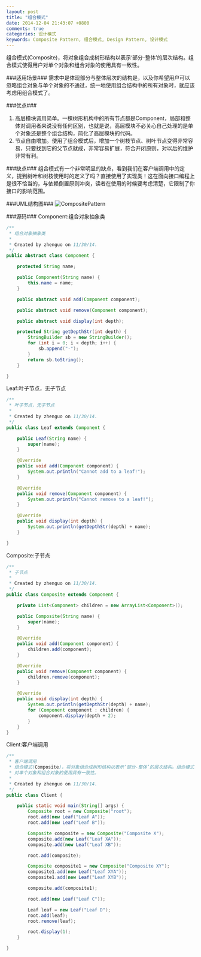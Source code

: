 ```yaml
---
layout: post
title: "组合模式"
date: 2014-12-04 21:43:07 +0800
comments: true
categories: 设计模式
keywords: Composite Pattern, 组合模式, Design Pattern, 设计模式
---
```


  组合模式(Composite)，将对象组合成树形结构以表示‘部分-整体’的层次结构。组合模式使得用户对单个对象和组合对象的使用具有一致性。

<!--more-->

###适用场景###
  需求中是体现部分与整体层次的结构是，以及你希望用户可以忽略组合对象与单个对象的不通过，统一地使用组合结构中的所有对象时，就应该考虑用组合模式了。

###优点###
1. 高层模块调用简单。一棵树形机构中的所有节点都是Component，局部和整体对调用者来说没有任何区别，也就是说，高层模块不必关心自己处理的是单个对象还是整个组合结构，简化了高层模块的代码。
2. 节点自由增加。使用了组合模式后，增加一个树枝节点、树叶节点变得非常容易，只要找到它的父节点就成，非常容易扩展，符合开闭原则，对以后的维护非常有利。

###缺点###
  组合模式有一个非常明显的缺点，看到我们在客户端调用中的定义，提到树叶和树枝使用时的定义了吗？直接使用了实现类！这在面向接口编程上是很不恰当的，与依赖倒置原则冲突，读者在使用的时候要考虑清楚，它限制了你接口的影响范围。

###UML结构图###
![CompositePattern](/imgs/post/CompositePattern.png)

###源码###
Component:组合对象抽象类
```java
/**
 * 组合对象抽象类
 *
 * Created by zhenguo on 11/30/14.
 */
public abstract class Component {

    protected String name;

    public Component(String name) {
        this.name = name;
    }

    public abstract void add(Component component);

    public abstract void remove(Component component);

    public abstract void display(int depth);

    protected String getDepthStr(int depth) {
        StringBuilder sb = new StringBuilder();
        for (int i = 0; i < depth; i++) {
            sb.append("-");
        }
        return sb.toString();
    }

}
```
Leaf:叶子节点，无子节点
```java
/**
 * 叶子节点，无子节点
 *
 * Created by zhenguo on 11/30/14.
 */
public class Leaf extends Component {

    public Leaf(String name) {
        super(name);
    }

    @Override
    public void add(Component component) {
        System.out.println("Cannot add to a leaf!");
    }

    @Override
    public void remove(Component component) {
        System.out.println("Cannot remove to a leaf!");
    }

    @Override
    public void display(int depth) {
        System.out.println(getDepthStr(depth) + name);
    }

}
```
Composite:子节点
```java
/**
 * 子节点
 *
 * Created by zhenguo on 11/30/14.
 */
public class Composite extends Component {

    private List<Component> children = new ArrayList<Component>();

    public Composite(String name) {
        super(name);
    }

    @Override
    public void add(Component component) {
        children.add(component);
    }

    @Override
    public void remove(Component component) {
        children.remove(component);
    }

    @Override
    public void display(int depth) {
        System.out.println(getDepthStr(depth) + name);
        for (Component component : children) {
            component.display(depth + 2);
        }
    }
}
```
Client:客户端调用
```java
/**
 * 客户端调用
 * 组合模式(Composite)，将对象组合成树形结构以表示‘部分-整体’的层次结构。组合模式使得用户
 * 对单个对象和组合对象的使用具有一致性。
 *
 * Created by zhenguo on 11/30/14.
 */
public class Client {

    public static void main(String[] args) {
        Composite root = new Composite("root");
        root.add(new Leaf("Leaf A"));
        root.add(new Leaf("Leaf B"));

        Composite composite = new Composite("Composite X");
        composite.add(new Leaf("Leaf XA"));
        composite.add(new Leaf("Leaf XB"));

        root.add(composite);

        Composite composite1 = new Composite("Composite XY");
        composite1.add(new Leaf("Leaf XYA"));
        composite1.add(new Leaf("Leaf XYB"));

        composite.add(composite1);

        root.add(new Leaf("Leaf C"));

        Leaf leaf = new Leaf("Leaf D");
        root.add(leaf);
        root.remove(leaf);

        root.display(1);
    }

}
```

